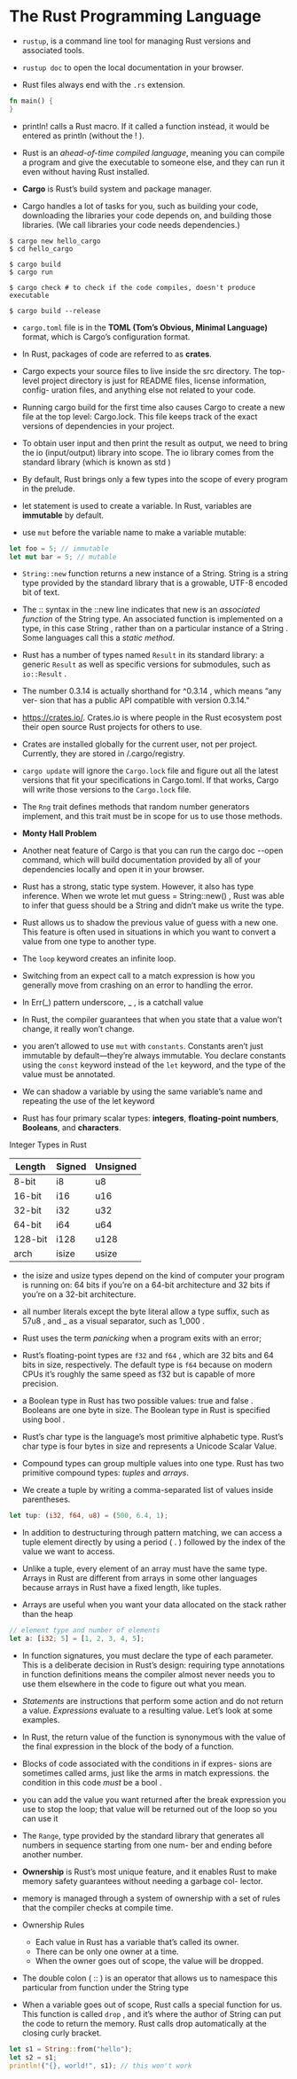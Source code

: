 # The Rust Programming Language

* `rustup`, is a command line tool for managing Rust versions and associated tools.

* `rustup doc` to open the local documentation in your browser.

* Rust files always end with the `.rs` extension.

```rust
fn main() {
}
```

* println! calls a Rust macro. If it called a function instead, it
would be entered as println (without the ! ).

* Rust is an _ahead-of-time compiled language_, meaning you can
compile a program and give the executable to someone else, and they can
run it even without having Rust installed.

* **Cargo** is Rust’s build system and package manager.

* Cargo handles a lot of tasks
for you, such as building your code, downloading the libraries your code
depends on, and building those libraries. (We call libraries your code needs
dependencies.)

```shell
$ cargo new hello_cargo
$ cd hello_cargo

$ cargo build
$ cargo run

$ cargo check # to check if the code compiles, doesn't produce executable

$ cargo build --release
```

* `cargo.toml` file is in the **TOML (Tom’s Obvious, Minimal Language)** format, which is Cargo’s configuration format.

* In Rust, packages of code are referred to as **crates**.

* Cargo expects your source files to live inside the src directory. The top-
level project directory is just for README files, license information, config-
uration files, and anything else not related to your code.

* Running
cargo build for the first time also causes Cargo to create a new file at the top
level: Cargo.lock. This file keeps track of the exact versions of dependencies
in your project.

* To obtain user input and then print the result as output, we need to bring
the io (input/output) library into scope. The io library comes from the
standard library (which is known as std )

* By default, Rust brings only a few types into the scope of every program
in the prelude.

* let statement is used to create a variable. In Rust, variables are **immutable** by default.

* use `mut` before the variable name to make a variable mutable:

```rust
let foo = 5; // immutable
let mut bar = 5; // mutable
```

* `String::new` function returns a new instance of a String. String
is a string type provided by the standard library that is a growable, UTF-8
encoded bit of text.

* The :: syntax in the ::new line indicates that new is an _associated function_
of the String type. An associated function is implemented on a type, in this
case String , rather than on a particular instance of a String . Some languages
call this a _static method_.

* Rust
has a number of types named `Result` in its standard library: a generic `Result`
as well as specific versions for submodules, such as `io::Result` .

* The number 0.3.14 is actually shorthand for ^0.3.14 , which means “any ver-
sion that has a public API compatible with version 0.3.14.”

* https://crates.io/. Crates.io is where people in the Rust ecosystem post their open
source Rust projects for others to use.

* Crates are installed globally for the current user, not per project. Currently, they are stored in <user directory>/.cargo/registry.

* `cargo update` will ignore the `Cargo.lock` file and figure out all the latest versions that fit your specifications in Cargo.toml. If that works, Cargo will write those versions to the `Cargo.lock` file.

* The `Rng` trait defines methods
that random number generators implement, and this trait must be in scope
for us to use those methods.

* **Monty Hall Problem**

* Another neat feature of Cargo is that you can run the cargo doc --open command,
which will build documentation provided by all of your dependencies locally and
open it in your browser.

* Rust has
a strong, static type system. However, it also has type inference. When we
wrote let mut guess = String::new() , Rust was able to infer that guess should
be a String and didn’t make us write the type.

* Rust allows us to shadow
the previous value of guess with a new one. This feature is often used in
situations in which you want to convert a value from one type to another
type.

* The `loop` keyword creates an infinite loop.

* Switching from an expect call to a match expression is how you generally
move from crashing on an error to handling the error.

* In Err(_) pattern underscore, _ , is a catchall value

* In Rust, the compiler guarantees that when you state that a value won’t
change, it really won’t change.

* you aren’t allowed to use `mut` with `constants`. Constants aren’t just
immutable by default—they’re always immutable.
You declare constants using the `const` keyword instead of the `let` keyword,
and the type of the value must be annotated.

* We can shadow a variable by using the same variable’s name and
repeating the use of the let keyword

* Rust has four primary scalar types: **integers**, **floating-point numbers**, **Booleans**, and **characters**.

Integer Types in Rust

| Length  | Signed | Unsigned |
|---------|--------|----------|
| 8-bit   | i8     | u8  |
| 16-bit  | i16    | u16 |
| 32-bit  | i32    | u32 |
| 64-bit  | i64    | u64 |
| 128-bit | i128   | u128 |
| arch    | isize  | usize |

* the isize and usize types depend on the kind of computer
your program is running on: 64 bits if you’re on a 64-bit architecture and
32 bits if you’re on a 32-bit architecture.

* all number literals except the byte literal allow a type suffix, such as 57u8 ,
and _ as a visual separator, such as 1_000 .

* Rust uses the term _panicking_ when a program exits with an error;

* Rust’s floating-point types are `f32` and `f64` ,
which are 32 bits and 64 bits in size, respectively. The default type is `f64`
because on modern CPUs it’s roughly the same speed as f32 but is capable
of more precision.

* a Boolean type in Rust has two
possible values: true and false . Booleans are one byte in size. The Boolean
type in Rust is specified using bool .

* Rust’s
char type is the language’s most primitive alphabetic type. Rust’s char type is four bytes in size and represents a Unicode Scalar
Value.

* Compound types can group multiple values into one type. Rust has two
primitive compound types: _tuples_ and _arrays_.

* We create a tuple by writing a comma-separated list of values inside
parentheses.

```rust
let tup: (i32, f64, u8) = (500, 6.4, 1);
```

* In addition to destructuring through pattern matching, we can access
a tuple element directly by using a period ( . ) followed by the index of the
value we want to access.

* Unlike a
tuple, every element of an array must have the same type. Arrays in Rust are
different from arrays in some other languages because arrays in Rust have a
fixed length, like tuples.

* Arrays are useful when you want your data allocated on the stack rather
than the heap

```rust
// element type and number of elements
let a: [i32; 5] = [1, 2, 3, 4, 5];
```

* In function signatures, you must declare the type of each parameter.
This is a deliberate decision in Rust’s design: requiring type annotations
in function definitions means the compiler almost never needs you to use
them elsewhere in the code to figure out what you mean.

* _Statements_ are
instructions that perform some action and do not return a value. _Expressions_
evaluate to a resulting value. Let’s look at some examples.

* In Rust,
the return value of the function is synonymous with the value of the final
expression in the block of the body of a function.

* Blocks of code associated with the conditions in if expres-
sions are sometimes called arms, just like the arms in match expressions.
the condition in this code _must_ be a bool .

* you can add the value you want returned after the break expression you use
to stop the loop; that value will be returned out of the loop so you can use
it

* The `Range`, type provided by the standard library that generates all numbers in sequence starting from one num-
ber and ending before another number.

* **Ownership** is Rust’s most unique feature,
and it enables Rust to make memory safety
guarantees without needing a garbage col-
lector.

* memory is managed through a system of ownership with
a set of rules that the compiler checks at compile time.

* Ownership Rules
    * Each value in Rust has a variable that’s called its owner.
    * There can be only one owner at a time.
    * When the owner goes out of scope, the value will be dropped.

* The double colon ( :: ) is an operator that allows us to namespace this
particular from function under the String type

* When a variable
goes out of scope, Rust calls a special function for us. This function is
called `drop` , and it’s where the author of String can put the code to return
the memory. Rust calls drop automatically at the closing curly bracket.

```rust
let s1 = String::from("hello");
let s2 = s1;
println!("{}, world!", s1); // this won't work
```